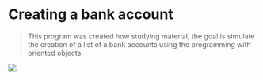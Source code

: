 # Creating a bank account

> This program was created how studying material, the goal is simulate the creation of a list of a bank accounts using the programming with oriented objects.

<img src=https://github.com/josepedrosenna/conta_orientacao_objetos/blob/main/Run.png />
